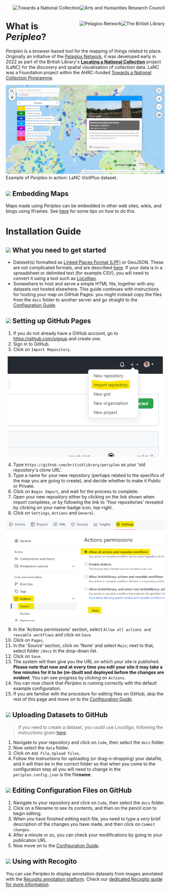 [<img title="Arts and Humanities Research Council" src="https://britishlibrary.github.io/locating-a-national-collection/graphics/UKRI-logo.png" height="50" align="right">](https://www.ukri.org/)
[<img title="Towards a National Collection" src="https://britishlibrary.github.io/locating-a-national-collection/graphics/TaNC-logo.png" height="50" align="right">](https://www.nationalcollection.org.uk/)
[<img title="The British Library" src="https://britishlibrary.github.io/locating-a-national-collection/graphics/BL.svg" height="50" align="right">](https://www.bl.uk/)
[<img title="Pelagios Network" src="https://github.com/britishlibrary/peripleo-lanc/blob/5e65ec35bfb0389bdc790d235898459c13a3abda/logos/pelagios.svg" height="50" align="right">](https://pelagios.org/)
# What is *Peripleo*?

*Peripleo* is a browser-based tool for the mapping of things related to place. Originally an initiative of the [Pelagios Network](https://pelagios.org/), it was developed early in 2022 as part of the British Library's [**Locating a National Collection**](https://britishlibrary.github.io/locating-a-national-collection/) project (LaNC) for the discovery and spatial visualisation of collection data. LaNC was a Foundation project within the AHRC-funded [Towards a National Collection Programme](https://www.nationalcollection.org.uk/).


[<img title="LaNC 'VisitPlus' dataset visualised in Peripleo Mapping Software" src="./VisitPlus-screenshot.png">]([https://www.bl.uk/](https://britishlibrary.github.io/locating-a-national-collection/VisitPlus.html))
Example of *Peripleo* in action: LaNC *VisitPlus* dataset.

## [<img src="https://github.com/britishlibrary/peripleo-lanc/blob/5e65ec35bfb0389bdc790d235898459c13a3abda/logos/pelagios.svg" height="20">](#) Embedding Maps

Maps made using *Peripleo* can be embedded in other web sites, wikis, and blogs using IFrames. See [here](./Configuration-Guide.md#-embedding-your-map) for some tips on how to do this.

# Installation Guide

## [<img src="https://github.com/britishlibrary/peripleo-lanc/blob/5e65ec35bfb0389bdc790d235898459c13a3abda/logos/pelagios.svg" height="20">](#) What you need to get started

* Dataset(s) formatted as [Linked Places Format (LPF)](https://github.com/LinkedPasts/linked-places-format/blob/master/README.md) or GeoJSON. These are not complicated formats, and are described [here](./json-and-the-archonauts.md). If your data is in a spreadsheet or delimited text (for example CSV), you will need to convert it using a tool such as [Locolligo](https://github.com/docuracy/Locolligo/blob/main/README.md).
* Somewhere to host and serve a simple HTML file, together with any datasets not hosted elsewhere. This guide continues with instructions for hosting your map on GitHub Pages: you might instead copy the files from the `docs` folder to another server and go straight to the [Configuration Guide](./Configuration-Guide.md).

## [<img src="https://github.com/britishlibrary/peripleo-lanc/blob/5e65ec35bfb0389bdc790d235898459c13a3abda/logos/pelagios.svg" height="20">](#) Setting up GitHub Pages

1. If you do not already have a GitHub account, go to https://github.com/signup and create one.
2. Sign in to GitHub.
3. Click on `Import Repository`.
<p align="center" width="100%">
    <img title="Import Repository" src="./guide-images/gh-import-repository.png" />
</p>

4. Type `https://github.com/britishlibrary/peripleo` as your 'old repository's clone URL'.
5. Type a name for your new repository (perhaps related to the specifics of the map you are going to create), and decide whether to make it Public or Private.
6. Click on `Begin Import`, and wait for the process to complete.
7. Open your new repository either by clicking on the link shown when import completes, or by following the link to 'Your repositories' revealed by clicking on your name-badge icon, top-right.
8. Click on `Settings`, `Actions` and `General`.
<p align="center" width="100%">
    <img title="Settings - Actions - General" src="./guide-images/gh-settings-actions-general.png" />
</p>

9. In the 'Actions permissions' section, select `Allow all actions and reusable workflows` and click on `Save`.
10. Click on `Pages`.
11. In the 'Source' section, click on 'None' and select `Main`; next to that, select folder `/docs` in the drop-down list.
12. Click on `Save`.
13. The system will then give you the URL on which your site is published. **Please note that now and at every time you edit your site it may take a few minutes for it to be (re-)built and deployed before the changes are evident**. You can see progress by clicking on `Actions`. 
14. You can now check that *Peripleo* is running correctly with the default example configuration.
15. If you are familiar with the procedure for editing files on GitHub, skip the rest of this page and move on to the [Configuration Guide](./Configuration-Guide.md).

## [<img src="https://github.com/britishlibrary/peripleo-lanc/blob/5e65ec35bfb0389bdc790d235898459c13a3abda/logos/pelagios.svg" height="20">](#) Uploading Datasets to GitHub
> If you need to create a dataset, you could use *Locolligo*, following the instructions given [here](https://github.com/docuracy/Locolligo/blob/main/User-Guide-Basic.md).

1. Navigate to your repository and click on `Code`, then select the `docs` folder.
2. Now select the `data` folder.
3. Click on `Add File`, `Upload Files`.
4. Follow the instructions for uploading (or drag-n-dropping) your datafile, and it will then be in the correct folder so that when you come to the configuration step all you will need to change in the `peripleo.config.json` is the file**name**.

## [<img src="https://github.com/britishlibrary/peripleo-lanc/blob/5e65ec35bfb0389bdc790d235898459c13a3abda/logos/pelagios.svg" height="20">](#) Editing Configuration Files on GitHub

1. Navigate to your repository and click on `Code`, then select the `docs` folder.
2. Click on a filename to see its contents, and then on the pencil icon to begin editing.
3. When you have finished editing each file, you need to type a *very* brief description of the changes you have made, and then click on `Commit changes`.
4. After a minute or so, you can check your modifications by going to your publication URL.
5. Now move on to the [Configuration Guide](./Configuration-Guide.md).

## [<img src="https://github.com/britishlibrary/peripleo-lanc/blob/5e65ec35bfb0389bdc790d235898459c13a3abda/logos/pelagios.svg" height="20">](#) Using with Recogito

You can use Peripleo to display annotation datasets from images annotated with the [Recogito annotation platform](https://recogito.pelagios.org). Check our [dedicated Recogito guide for more information](./Using-with-Recogito.md).  
